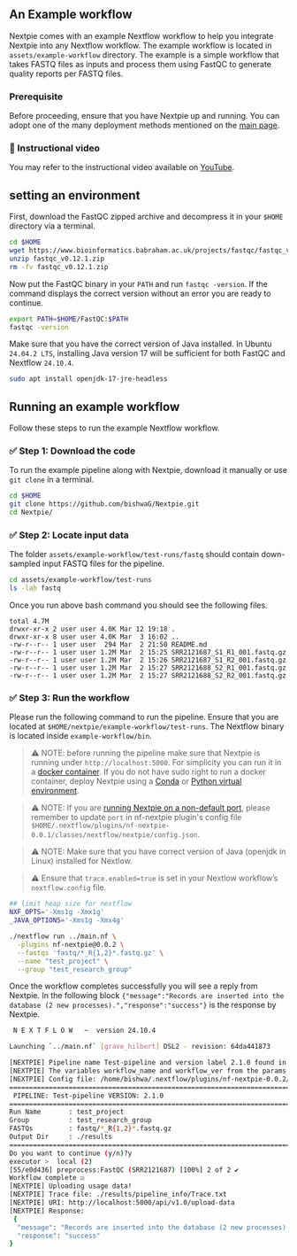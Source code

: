 


## An Example workflow

Nextpie comes with an example Nextflow workflow to help you integrate Nextpie into any Nextflow workflow. The example workflow is located in `assets/example-workflow` directory. The example is a simple workflow that takes FASTQ files as inputs and process them using FastQC to generate quality reports per FASTQ files.

### Prerequisite
Before proceeding, ensure that you have Nextpie up and running. You can adopt one of the many deployment methods mentioned on the [main page](../README.md).

### 🎥 Instructional video

You may refer to the instructional video available on [YouTube](https://youtu.be/GCBzzCs7RQQ).

## setting an environment

First, download the FastQC zipped archive and decompress it in your `$HOME` directory via a terminal.

```bash
cd $HOME
wget https://www.bioinformatics.babraham.ac.uk/projects/fastqc/fastqc_v0.12.1.zip
unzip fastqc_v0.12.1.zip
rm -fv fastqc_v0.12.1.zip
```

Now put the FastQC binary in your `PATH` and run `fastqc -version`. If the command displays the correct version without an error you are ready to continue.

```bash
export PATH=$HOME/FastQC:$PATH
fastqc -version
```
Make sure that you have the correct version of Java installed. In Ubuntu `24.04.2 LTS`, installing Java version 17 will be sufficient for both FastQC and Nextflow `24.10.4`.
```bash
sudo apt install openjdk-17-jre-headless
```

## Running an example workflow

Follow these steps to run the example Nextflow workflow.


### ✅ Step 1: Download the code
To run the example pipeline along with Nextpie, download it manually or use `git clone` in a terminal.

```bash
cd $HOME
git clone https://github.com/bishwaG/Nextpie.git
cd Nextpie/
```

### ✅ Step 2: Locate input data

The folder `assets/example-workflow/test-runs/fastq` should contain down-sampled input FASTQ files for the pipeline.

```bash
cd assets/example-workflow/test-runs
ls -lah fastq
```

Once you run above bash command you should see the following files.
```
total 4.7M
drwxr-xr-x 2 user user 4.0K Mar 12 19:18 .
drwxr-xr-x 8 user user 4.0K Mar  3 16:02 ..
-rw-r--r-- 1 user user  294 Mar  2 21:50 README.md
-rw-r--r-- 1 user user 1.2M Mar  2 15:25 SRR2121687_S1_R1_001.fastq.gz
-rw-r--r-- 1 user user 1.2M Mar  2 15:26 SRR2121687_S1_R2_001.fastq.gz
-rw-r--r-- 1 user user 1.2M Mar  2 15:27 SRR2121688_S2_R1_001.fastq.gz
-rw-r--r-- 1 user user 1.2M Mar  2 15:27 SRR2121688_S2_R2_001.fastq.gz
```

### ✅ Step 3: Run the workflow

Please run the following command to run the pipeline. Ensure that you are located at `$HOME/nextpie/example-workflow/test-runs`. The Nextflow binary is located inside `example-workflow/bin`.

> ⚠️ NOTE: before running the pipeline make sure that Nextpie is running under `http://localhost:5000`. For simplicity you can run it in a [docker container](deploy-docker.md). If you do not have sudo right to run a docker container, deploy Nextpie using a [Conda](deploy-conda.md) or [Python virtual environment](deploy-python.md).

> ⚠️ NOTE: If you are [running Nextpie on a non-default port](non-default-port.md),  please remember to update `port` in nf-nextpie plugin's config file `$HOME/.nextflow/plugins/nf-nextpie-0.0.1/classes/nextflow/nextpie/config.json`.

> ⚠️ NOTE: Make sure that you have correct version of Java (openjdk in Linux) installed for Nextlow. 

> ⚠️ Ensure that `trace.enabled=true` is set in your Nextlow workflow’s `nextflow.config` file.

```bash
## limit heap size for nextflow
NXF_OPTS='-Xms1g -Xmx1g'
_JAVA_OPTIONS='-Xms1g -Xmx4g'

./nextflow run ../main.nf \
  -plugins nf-nextpie@0.0.2 \
  --fastqs 'fastq/*_R{1,2}*.fastq.gz' \
  --name "test_project" \
  --group "test_research_group"
```

Once the workflow completes successfully you will see a reply from Nextpie. In the following block `{"message":"Records are inserted into the database (2 new processes).","response":"success"}` is the response by Nextpie.

```bash
 N E X T F L O W   ~  version 24.10.4

Launching `../main.nf` [grave_hilbert] DSL2 - revision: 64da441873

[NEXTPIE] Pipeline name Test-pipeline and version label 2.1.0 found in manifest scope.
[NEXTPIE] The variables workflow_name and workflow_ver from the params scope will be ignored if they exist.
[NEXTPIE] Config file: /home/bishwa/.nextflow/plugins/nf-nextpie-0.0.2/classes/nextflow/nextpie/config.json
===============================================================================
 PIPELINE: Test-pipeline VERSION: 2.1.0
===============================================================================
Run Name       : test_project
Group          : test_research_group
FASTQs         : fastq/*_R{1,2}*.fastq.gz
Output Dir     : ./results
===============================================================================
Do you want to continue (y/n)?y
executor >  local (2)
[55/e0d436] preprocess:FastQC (SRR2121687) [100%] 2 of 2 ✔
Workflow complete ☑️ 
[NEXTPIE] Uploading usage data!
[NEXTPIE] Trace file: ./results/pipeline_info/Trace.txt
[NEXTPIE] URI: http://localhost:5000/api/v1.0/upload-data
[NEXTPIE] Response:
 {
  "message": "Records are inserted into the database (2 new processes).",
  "response": "success"
}

```
